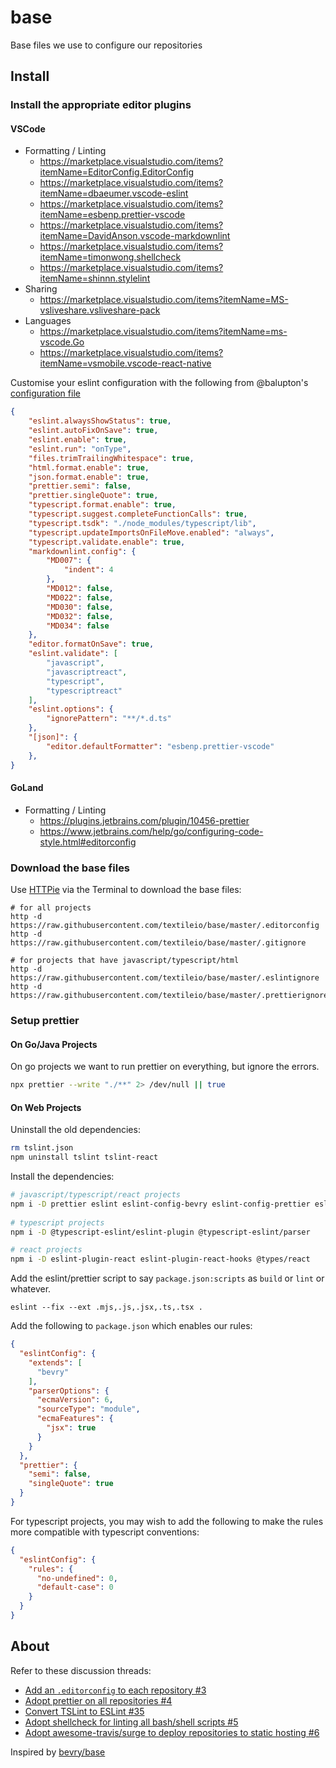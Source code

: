# base
Base files we use to configure our repositories

## Install

### Install the appropriate editor plugins

#### VSCode

- Formatting / Linting
    - https://marketplace.visualstudio.com/items?itemName=EditorConfig.EditorConfig
    - https://marketplace.visualstudio.com/items?itemName=dbaeumer.vscode-eslint
    - https://marketplace.visualstudio.com/items?itemName=esbenp.prettier-vscode
    - https://marketplace.visualstudio.com/items?itemName=DavidAnson.vscode-markdownlint
    - https://marketplace.visualstudio.com/items?itemName=timonwong.shellcheck
    - https://marketplace.visualstudio.com/items?itemName=shinnn.stylelint
- Sharing
    - https://marketplace.visualstudio.com/items?itemName=MS-vsliveshare.vsliveshare-pack
- Languages
    - https://marketplace.visualstudio.com/items?itemName=ms-vscode.Go
    - https://marketplace.visualstudio.com/items?itemName=vsmobile.vscode-react-native

Customise your eslint configuration with the following from @balupton's [configuration file](https://github.com/balupton/dotfiles/blob/master/.scripts/users/balupton/vscode/settings.json)

``` json
{
	"eslint.alwaysShowStatus": true,
	"eslint.autoFixOnSave": true,
	"eslint.enable": true,
	"eslint.run": "onType",
	"files.trimTrailingWhitespace": true,
	"html.format.enable": true,
	"json.format.enable": true,
	"prettier.semi": false,
	"prettier.singleQuote": true,
	"typescript.format.enable": true,
	"typescript.suggest.completeFunctionCalls": true,
	"typescript.tsdk": "./node_modules/typescript/lib",
	"typescript.updateImportsOnFileMove.enabled": "always",
	"typescript.validate.enable": true,
	"markdownlint.config": {
		"MD007": {
			"indent": 4
		},
		"MD012": false,
		"MD022": false,
		"MD030": false,
		"MD032": false,
		"MD034": false
	},
	"editor.formatOnSave": true,
	"eslint.validate": [
		"javascript",
		"javascriptreact",
		"typescript",
		"typescriptreact"
	],
	"eslint.options": {
		"ignorePattern": "**/*.d.ts"
	},
	"[json]": {
		"editor.defaultFormatter": "esbenp.prettier-vscode"
	},
}
```

#### GoLand

- Formatting / Linting
    - https://plugins.jetbrains.com/plugin/10456-prettier
    - https://www.jetbrains.com/help/go/configuring-code-style.html#editorconfig

### Download the base files

Use [HTTPie](https://httpie.org/) via the Terminal to download the base files:

``` shell
# for all projects
http -d https://raw.githubusercontent.com/textileio/base/master/.editorconfig
http -d https://raw.githubusercontent.com/textileio/base/master/.gitignore

# for projects that have javascript/typescript/html
http -d https://raw.githubusercontent.com/textileio/base/master/.eslintignore
http -d https://raw.githubusercontent.com/textileio/base/master/.prettierignore
```

### Setup prettier

#### On Go/Java Projects

On go projects we want to run prettier on everything, but ignore the errors.

``` bash
npx prettier --write "./**" 2> /dev/null || true
```

#### On Web Projects

Uninstall the old dependencies:

``` bash
rm tslint.json
npm uninstall tslint tslint-react
```

Install the dependencies:

``` bash
# javascript/typescript/react projects
npm i -D prettier eslint eslint-config-bevry eslint-config-prettier eslint-plugin-prettier
    
# typescript projects
npm i -D @typescript-eslint/eslint-plugin @typescript-eslint/parser

# react projects
npm i -D eslint-plugin-react eslint-plugin-react-hooks @types/react
```

Add the eslint/prettier script to say `package.json:scripts` as `build` or `lint` or whatever.

```
eslint --fix --ext .mjs,.js,.jsx,.ts,.tsx .
```

Add the following to `package.json` which enables our rules:

``` json
{
  "eslintConfig": {
    "extends": [
      "bevry"
    ],
    "parserOptions": {
      "ecmaVersion": 6,
      "sourceType": "module",
      "ecmaFeatures": {
        "jsx": true
      }
    }
  },
  "prettier": {
    "semi": false,
    "singleQuote": true
  }
}
```

For typescript projects, you may wish to add the following to make the rules more compatible with typescript conventions:

``` json
{
  "eslintConfig": {
    "rules": {
      "no-undefined": 0,
      "default-case": 0
    }
  }
}
```

## About

Refer to these discussion threads:

- [Add an `.editorconfig` to each repository #3
](https://github.com/textileio/meta/issues/3)
- [Adopt prettier on all repositories #4](https://github.com/textileio/meta/issues/4)
- [Convert TSLint to ESLint #35](https://github.com/textileio/meta/issues/35)
- [Adopt shellcheck for linting all bash/shell scripts #5](https://github.com/textileio/meta/issues/5)
- [Adopt awesome-travis/surge to deploy repositories to static hosting #6](https://github.com/textileio/meta/issues/6)

Inspired by [bevry/base](https://github.com/bevry/base)
